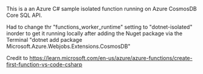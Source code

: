 This is a an Azure C# sample isolated function running on Azure CosmosDB Core SQL API.

Had to change thr "functions_worker_runtime" setting to "dotnet-isolated" inorder to get it running locally after adding the Nuget package via the Terminal "dotnet add package Microsoft.Azure.Webjobs.Extensions.CosmosDB"

Credit to https://learn.microsoft.com/en-us/azure/azure-functions/create-first-function-vs-code-csharp
